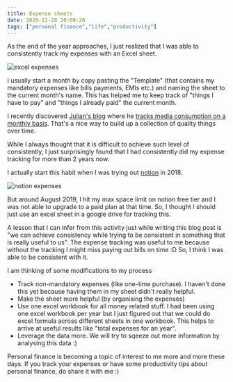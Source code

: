 ```yaml
---
title: Expense sheets
date: 2020-12-28 20:09:26
tags: ["personal finance","life","productivity"]
---
```


As the end of the year approaches, I just realized that I was able to consistently track my expenses with an Excel sheet.

![excel expenses](/images/excel-expenses.png)

I usually start a month by copy pasting the "Template" (that contains my mandatory expenses like bills payments, EMIs etc.) and naming the sheet to the current month's name. This has helped me to keep track of "things I have to pay" and "things I already paid" the current month.

I recently discovered [Julian's blog](https://julian.digital) where he [tracks media consumption on a monthly basis](https://julian.digital/?s=media+consumption). That's a nice way to build up a collection of quality things over time.

While I always thought that it is difficult to achieve such level of consistently, I just surprisingly found that I had consistently did my expense tracking for more than 2 years now.

I actually start this habit when I was trying out [notion](https://www.notion.so/) in 2018.

![notion expenses](/images/notion-expenses.png)

But around August 2019, I hit my max space limit on notion free tier and I was not able to upgrade to a paid plan at that time. So, I thought I should just use an excel sheet in a google drive for tracking this.

A lesson that I can infer from this activity just while writing this blog post is "we can achieve consistency while trying to be consistent in something that is really useful to us". The expense tracking was useful to me because without the tracking I might miss paying out bills on time :D So, I think I was able to be consistent with it.

I am thinking of some modifications to my process
- Track non-mandatory expenses (like one-time purchase). I haven't done this yet because having them in my sheet didn't really helpful.
- Make the sheet more helpful (by organising the expenses)
- Use one excel workbook for all money related stuff. I had been using one excel workbook per year but I just figured out that we could do excel formula across different sheets in one workbook. This helps to arrive at useful results like "total expenses for an year".
- Leverage the data more. We will try to sqeeze out more information by analysing this data :)

Personal finance is becoming a topic of interest to me more and more these days. If you track your expenses or have some productivity tips about personal finance, do share it with me :)
